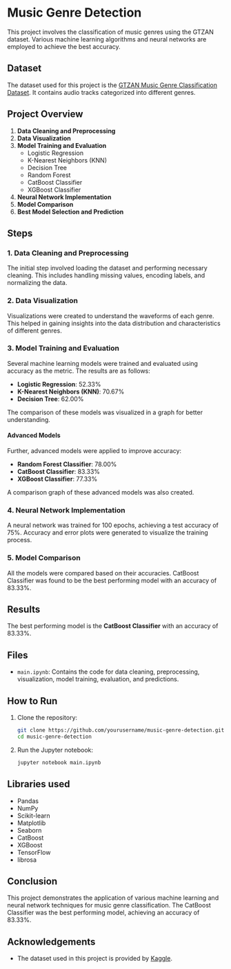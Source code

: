 # Music Genre Detection

This project involves the classification of music genres using the GTZAN dataset. Various machine learning algorithms and neural networks are employed to achieve the best accuracy.

## Dataset

The dataset used for this project is the [GTZAN Music Genre Classification Dataset](https://www.kaggle.com/datasets/andradaolteanu/gtzan-dataset-music-genre-classification). It contains audio tracks categorized into different genres.

## Project Overview

1. **Data Cleaning and Preprocessing**
2. **Data Visualization**
3. **Model Training and Evaluation**
    - Logistic Regression
    - K-Nearest Neighbors (KNN)
    - Decision Tree
    - Random Forest
    - CatBoost Classifier
    - XGBoost Classifier
4. **Neural Network Implementation**
5. **Model Comparison**
6. **Best Model Selection and Prediction**

## Steps

### 1. Data Cleaning and Preprocessing

The initial step involved loading the dataset and performing necessary cleaning. This includes handling missing values, encoding labels, and normalizing the data.

### 2. Data Visualization

Visualizations were created to understand the waveforms of each genre. This helped in gaining insights into the data distribution and characteristics of different genres.

### 3. Model Training and Evaluation

Several machine learning models were trained and evaluated using accuracy as the metric. The results are as follows:

- **Logistic Regression**: 52.33%
- **K-Nearest Neighbors (KNN)**: 70.67%
- **Decision Tree**: 62.00%

The comparison of these models was visualized in a graph for better understanding.

#### Advanced Models

Further, advanced models were applied to improve accuracy:

- **Random Forest Classifier**: 78.00%
- **CatBoost Classifier**: 83.33%
- **XGBoost Classifier**: 77.33%

A comparison graph of these advanced models was also created.

### 4. Neural Network Implementation

A neural network was trained for 100 epochs, achieving a test accuracy of 75%. Accuracy and error plots were generated to visualize the training process.

### 5. Model Comparison

All the models were compared based on their accuracies. CatBoost Classifier was found to be the best performing model with an accuracy of 83.33%.

## Results

The best performing model is the **CatBoost Classifier** with an accuracy of 83.33%.

## Files

- `main.ipynb`: Contains the code for data cleaning, preprocessing, visualization, model training, evaluation, and predictions.

## How to Run

1. Clone the repository:

    ```bash
    git clone https://github.com/yourusername/music-genre-detection.git
    cd music-genre-detection
    ```

2. Run the Jupyter notebook:

    ```bash
    jupyter notebook main.ipynb
    ```

## Libraries used

- Pandas
- NumPy
- Scikit-learn
- Matplotlib
- Seaborn
- CatBoost
- XGBoost
- TensorFlow 
- librosa

## Conclusion

This project demonstrates the application of various machine learning and neural network techniques for music genre classification. The CatBoost Classifier was the best performing model, achieving an accuracy of 83.33%.

## Acknowledgements

- The dataset used in this project is provided by [Kaggle](https://www.kaggle.com/andradaolteanu/gtzan-dataset-music-genre-classification).
